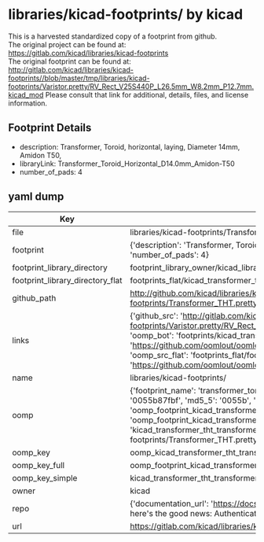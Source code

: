 # libraries/kicad-footprints/ by kicad  
This is a harvested standardized copy of a footprint from github.  
The original project can be found at:  
https://gitlab.com/kicad/libraries/kicad-footprints  
The original footprint can be found at:
http://gitlab.com/kicad/libraries/kicad-footprints//blob/master/tmp/libraries/kicad-footprints/Varistor.pretty/RV_Rect_V25S440P_L26.5mm_W8.2mm_P12.7mm.kicad_mod
Please consult that link for additional, details, files, and license information.  
## Footprint Details
* description: Transformer, Toroid, horizontal, laying, Diameter 14mm, Amidon T50,  
* libraryLink: Transformer_Toroid_Horizontal_D14.0mm_Amidon-T50  
* number_of_pads: 4  
## yaml dump  
| Key | Value |  
| --- | --- |  
| file | libraries/kicad-footprints/Transformer_THT.pretty/Transformer_Toroid_Horizontal_D14.0mm_Amidon-T50.kicad_mod |  
| footprint | {'description': 'Transformer, Toroid, horizontal, laying, Diameter 14mm, Amidon T50,', 'libraryLink': 'Transformer_Toroid_Horizontal_D14.0mm_Amidon-T50', 'number_of_pads': 4} |  
| footprint_library_directory | footprint_library_owner/kicad_libraries/kicad-footprints/ |  
| footprint_library_directory_flat | footprints_flat/kicad_transformer_tht_transformer_toroid_horizontal_d14_0mm_amidon_t50/working |  
| github_path | http://github.com/kicad/libraries/kicad-footprints//blob/master/tmp/libraries/kicad-footprints/Transformer_THT.pretty/Transformer_Toroid_Horizontal_D14.0mm_Amidon-T50.kicad_mod |  
| links | {'github_src': 'http://gitlab.com/kicad/libraries/kicad-footprints//blob/master/tmp/libraries/kicad-footprints/Varistor.pretty/RV_Rect_V25S440P_L26.5mm_W8.2mm_P12.7mm.kicad_mod', 'github_src_repo': 'https://gitlab.com/kicad/libraries/kicad-footprints', 'oomp_bot': 'footprints/kicad_transformer_tht_transformer_toroid_horizontal_d14_0mm_amidon_t50/working', 'oomp_bot_github': 'https://github.com/oomlout/oomlout_oomp_footprint_bot/tree/main/footprints/kicad_transformer_tht_transformer_toroid_horizontal_d14_0mm_amidon_t50/working', 'oomp_src_flat': 'footprints_flat/footprints_flat/kicad_transformer_tht_transformer_toroid_horizontal_d14_0mm_amidon_t50/working', 'oomp_src_flat_github': 'https://github.com/oomlout/oomlout_oomp_footprint_src/tree/main/footprints_flat/kicad_transformer_tht_transformer_toroid_horizontal_d14_0mm_amidon_t50/working'} |  
| name | libraries/kicad-footprints/ |  
| oomp | {'footprint_name': 'transformer_toroid_horizontal_d14_0mm_amidon_t50', 'library_name': 'transformer_tht', 'md5': '0055b87fbf140572f4b48868fc67878f', 'md5_10': '0055b87fbf', 'md5_5': '0055b', 'md5_6': '0055b8', 'oomp_key': 'oomp_kicad_transformer_tht_transformer_toroid_horizontal_d14_0mm_amidon_t50', 'oomp_key_extra': 'oomp_footprint_kicad_transformer_tht_transformer_toroid_horizontal_d14_0mm_amidon_t50', 'oomp_key_full': 'oomp_footprint_kicad_transformer_tht_transformer_toroid_horizontal_d14_0mm_amidon_t50_0055b8', 'oomp_key_simple': 'kicad_transformer_tht_transformer_toroid_horizontal_d14_0mm_amidon_t50', 'original_filename': 'libraries/kicad-footprints/Transformer_THT.pretty/Transformer_Toroid_Horizontal_D14.0mm_Amidon-T50.kicad_mod', 'owner_name': 'kicad'} |  
| oomp_key | oomp_kicad_transformer_tht_transformer_toroid_horizontal_d14_0mm_amidon_t50 |  
| oomp_key_full | oomp_footprint_kicad_transformer_tht_transformer_toroid_horizontal_d14_0mm_amidon_t50 |  
| oomp_key_simple | kicad_transformer_tht_transformer_toroid_horizontal_d14_0mm_amidon_t50 |  
| owner | kicad |  
| repo | {'documentation_url': 'https://docs.github.com/rest/overview/resources-in-the-rest-api#rate-limiting', 'message': "API rate limit exceeded for 84.66.173.59. (But here's the good news: Authenticated requests get a higher rate limit. Check out the documentation for more details.)"} |  
| url | https://gitlab.com/kicad/libraries/kicad-footprints |  

